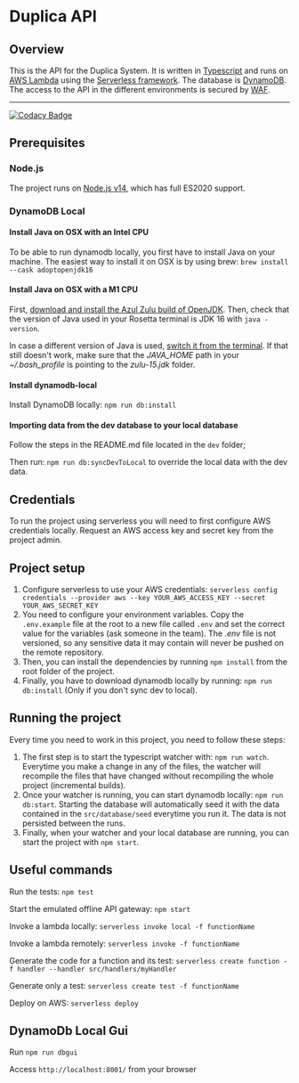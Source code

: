 # Duplica API

## Overview

This is the API for the Duplica System. It is written in [Typescript](https://www.typescriptlang.org/) and runs on [AWS Lambda](https://aws.amazon.com/lambda/) using the [Serverless framework](https://www.serverless.com/). The database is [DynamoDB](https://aws.amazon.com/dynamodb/). The access to the API in the different environments is secured by [WAF](https://aws.amazon.com/waf/).

---
[![Codacy Badge](https://api.codacy.com/project/badge/Grade/baebd21de6884076b473d8a9747793fe)](https://app.codacy.com/gh/Your-Dev-Life/duplica-api?utm_source=github.com&utm_medium=referral&utm_content=Your-Dev-Life/duplica-api&utm_campaign=Badge_Grade_Settings)

## Prerequisites

### Node.js
The project runs on [Node.js v14](https://nodejs.org/en/), which has full ES2020 support.

### DynamoDB Local

#### Install Java on OSX with an Intel CPU
To be able to run dynamodb locally, you first have to install Java on your machine. The easiest way to install it on OSX is by using brew: `brew install --cask adoptopenjdk16`

#### Install Java on OSX with a M1 CPU

First, [download and install the Azul Zulu build of OpenJDK](https://www.azul.com/downloads/?version=java-16-sts&os=macos&architecture=x86-64-bit&package=jdk).
Then, check that the version of Java used in your Rosetta terminal is JDK 16 with `java -version`.

In case a different version of Java is used, [switch it from the terminal](https://docs.azul.com/core/zulu-openjdk/manage-multiple-zulu-versions/macos). If that still doesn't work, make sure that the _JAVA_HOME_ path in your _~/.bash_profile_ is pointing to the *zulu-15.jdk* folder.

#### Install dynamodb-local

Install DynamoDB locally: `npm run db:install`

#### Importing data from the dev database to your local database

Follow the steps in the README.md file located in the `dev` folder;

Then run: `npm run db:syncDevToLocal` to override the local data with the dev data.

## Credentials

To run the project using serverless you will need to first configure AWS credentials locally.
Request an AWS access key and secret key from the project admin.

## Project setup

1. Configure serverless to use your AWS credentials: `serverless config credentials --provider aws --key YOUR_AWS_ACCESS_KEY --secret YOUR_AWS_SECRET_KEY`
2. You need to configure your environment variables. Copy the `.env.example` file at the root to a new file called `.env` and set the correct value for the variables (ask someone in the team). The _.env_ file is not versioned, so any sensitive data it may contain will never be pushed on the remote repository.
3. Then, you can install the dependencies by running `npm install` from the root folder of the project.
4. Finally, you have to download dynamodb locally by running: `npm run db:install` (Only if you don't sync dev to local).

## Running the project

Every time you need to work in this project, you need to follow these steps:

1. The first step is to start the typescript watcher with: `npm run watch`. Everytime you make a change in any of the files, the watcher will recompile the files that have changed without recompiling the whole project (incremental builds).
2. Once your watcher is running, you can start dynamodb locally: `npm run db:start`. Starting the database will automatically seed it with the data contained in the `src/database/seed` everytime you run it. The data is not persisted between the runs.
3. Finally, when your watcher and your local database are running, you can start the project with `npm start`.

## Useful commands

Run the tests: `npm test`

Start the emulated offline API gateway: `npm start`

Invoke a lambda locally: `serverless invoke local -f functionName`

Invoke a lambda remotely: `serverless invoke -f functionName`

Generate the code for a function and its test: `serverless create function -f handler --handler src/handlers/myHandler`

Generate only a test: `serverless create test -f functionName`

Deploy on AWS: `serverless deploy`

## DynamoDb Local Gui

Run `npm run dbgui`

Access `http://localhost:8001/` from your browser
